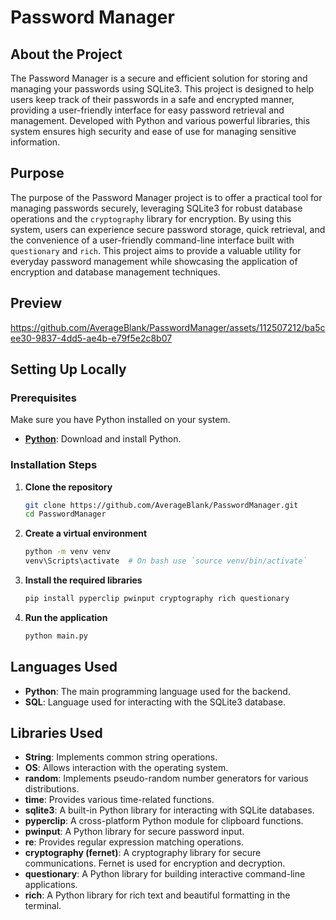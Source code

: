 # Password Manager

## About the Project
The Password Manager is a secure and efficient solution for storing and managing your passwords using SQLite3. This project is designed to help users keep track of their passwords in a safe and encrypted manner, providing a user-friendly interface for easy password retrieval and management. Developed with Python and various powerful libraries, this system ensures high security and ease of use for managing sensitive information.

## Purpose
The purpose of the Password Manager project is to offer a practical tool for managing passwords securely, leveraging SQLite3 for robust database operations and the `cryptography` library for encryption. By using this system, users can experience secure password storage, quick retrieval, and the convenience of a user-friendly command-line interface built with `questionary` and `rich`. This project aims to provide a valuable utility for everyday password management while showcasing the application of encryption and database management techniques.

## Preview
https://github.com/AverageBlank/PasswordManager/assets/112507212/ba5cee30-9837-4dd5-ae4b-e79f5e2c8b07

## Setting Up Locally

### Prerequisites
Make sure you have Python installed on your system.

- **[Python](https://www.python.org/downloads/)**: Download and install Python.

### Installation Steps

1. **Clone the repository**
    ```bash
    git clone https://github.com/AverageBlank/PasswordManager.git
    cd PasswordManager
    ```

2. **Create a virtual environment**
    ```bash
    python -m venv venv
    venv\Scripts\activate  # On bash use `source venv/bin/activate`
    ```

3. **Install the required libraries**
    ```bash
    pip install pyperclip pwinput cryptography rich questionary
    ```

4. **Run the application**
    ```bash
    python main.py
    ```

## Languages Used
- **Python**: The main programming language used for the backend.
- **SQL**: Language used for interacting with the SQLite3 database.

## Libraries Used
- **String**: Implements common string operations.
- **OS**: Allows interaction with the operating system.
- **random**: Implements pseudo-random number generators for various distributions.
- **time**: Provides various time-related functions.
- **sqlite3**: A built-in Python library for interacting with SQLite databases.
- **pyperclip**: A cross-platform Python module for clipboard functions.
- **pwinput**: A Python library for secure password input.
- **re**: Provides regular expression matching operations.
- **cryptography (fernet)**: A cryptography library for secure communications. Fernet is used for encryption and decryption.
- **questionary**: A Python library for building interactive command-line applications.
- **rich**: A Python library for rich text and beautiful formatting in the terminal.
